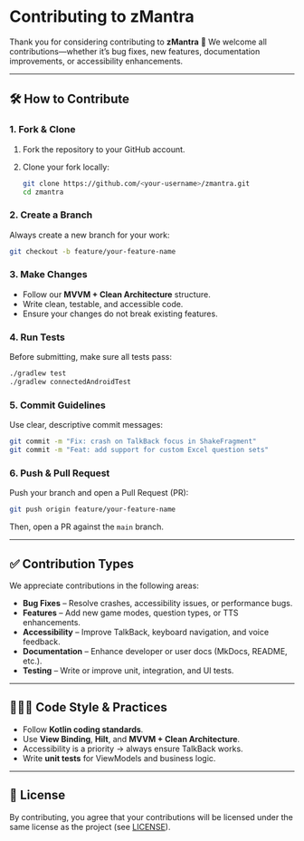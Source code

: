 
# Contributing to zMantra

Thank you for considering contributing to **zMantra** 🎉
We welcome all contributions—whether it’s bug fixes, new features, documentation improvements, or accessibility enhancements.

---

## 🛠️ How to Contribute

### 1. Fork & Clone

1. Fork the repository to your GitHub account.
2. Clone your fork locally:

   ```bash
   git clone https://github.com/<your-username>/zmantra.git
   cd zmantra
   ```

### 2. Create a Branch

Always create a new branch for your work:

```bash
git checkout -b feature/your-feature-name
```

### 3. Make Changes

* Follow our **MVVM + Clean Architecture** structure.
* Write clean, testable, and accessible code.
* Ensure your changes do not break existing features.

### 4. Run Tests

Before submitting, make sure all tests pass:

```bash
./gradlew test
./gradlew connectedAndroidTest
```

### 5. Commit Guidelines

Use clear, descriptive commit messages:

```bash
git commit -m "Fix: crash on TalkBack focus in ShakeFragment"
git commit -m "Feat: add support for custom Excel question sets"
```

### 6. Push & Pull Request

Push your branch and open a Pull Request (PR):

```bash
git push origin feature/your-feature-name
```

Then, open a PR against the `main` branch.

---

## ✅ Contribution Types

We appreciate contributions in the following areas:

* **Bug Fixes** – Resolve crashes, accessibility issues, or performance bugs.
* **Features** – Add new game modes, question types, or TTS enhancements.
* **Accessibility** – Improve TalkBack, keyboard navigation, and voice feedback.
* **Documentation** – Enhance developer or user docs (MkDocs, README, etc.).
* **Testing** – Write or improve unit, integration, and UI tests.

---

## 🧑‍🤝‍🧑 Code Style & Practices

* Follow **Kotlin coding standards**.
* Use **View Binding**, **Hilt**, and **MVVM + Clean Architecture**.
* Accessibility is a priority → always ensure TalkBack works.
* Write **unit tests** for ViewModels and business logic.

---

## 📜 License

By contributing, you agree that your contributions will be licensed under the same license as the project (see [LICENSE](LICENSE)).

